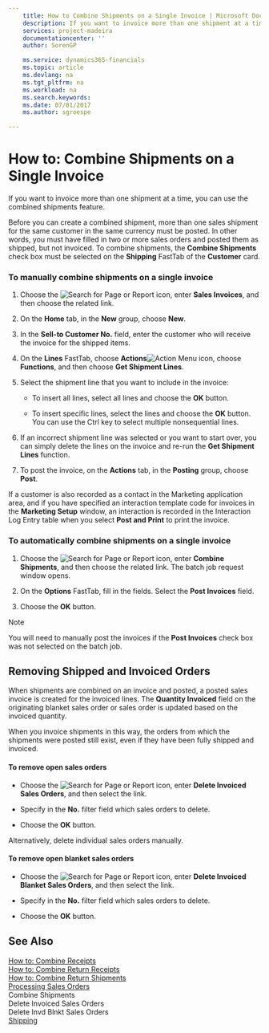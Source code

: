 ```yaml
---
    title: How to Combine Shipments on a Single Invoice | Microsoft Docs
    description: If you want to invoice more than one shipment at a time, you can use the combined shipments feature.
    services: project-madeira
    documentationcenter: ''
    author: SorenGP

    ms.service: dynamics365-financials
    ms.topic: article
    ms.devlang: na
    ms.tgt_pltfrm: na
    ms.workload: na
    ms.search.keywords:
    ms.date: 07/01/2017
    ms.author: sgroespe

---
```

# How to: Combine Shipments on a Single Invoice
If you want to invoice more than one shipment at a time, you can use the combined shipments feature.  
  
 Before you can create a combined shipment, more than one sales shipment for the same customer in the same currency must be posted. In other words, you must have filled in two or more sales orders and posted them as shipped, but not invoiced. To combine shipments, the **Combine Shipments** check box must be selected on the **Shipping** FastTab of the **Customer** card.  
  
### To manually combine shipments on a single invoice  
  
1.  Choose the ![Search for Page or Report](media/ui-search/search_small.png "Search for Page or Report icon") icon, enter **Sales Invoices**, and then choose the related link.  
  
2.  On the **Home** tab, in the **New** group, choose **New**.  
  
3.  In the **Sell-to Customer No.** field, enter the customer who will receive the invoice for the shipped items.  
  
4.  On the **Lines** FastTab, choose **Actions**![Action Menu icon](../media/actionmenuicon.png "actionMenuIcon"), choose **Functions**, and then choose **Get Shipment Lines**.  
  
5.  Select the shipment line that you want to include in the invoice:  
  
    -   To insert all lines, select all lines and choose the **OK** button.  
  
    -   To insert specific lines, select the lines and choose the **OK** button. You can use the Ctrl key to select multiple nonsequential lines.  
  
6.  If an incorrect shipment line was selected or you want to start over, you can simply delete the lines on the invoice and re-run the **Get Shipment Lines** function.  
  
7.  To post the invoice, on the **Actions** tab, in the **Posting** group, choose **Post**.  
  
 If a customer is also recorded as a contact in the Marketing application area, and if you have specified an interaction template code for invoices in the   **Marketing Setup** window, an interaction is recorded in the Interaction Log Entry table when you select **Post and Print** to print the invoice.  
  
### To automatically combine shipments on a single invoice  
  
1.  Choose the ![Search for Page or Report](media/ui-search/search_small.png "Search for Page or Report icon") icon, enter **Combine Shipments**, and then choose the related link. The batch job request window opens.  
  
2.  On the **Options** FastTab, fill in the fields. Select the **Post Invoices** field.  
  
3.  Choose the **OK** button.  
  
> [!NOTE]  
>  You will need to manually post the invoices if the **Post Invoices** check box was not selected on the batch job.  
  
## Removing Shipped and Invoiced Orders  
 When shipments are combined on an invoice and posted, a posted sales invoice is created for the invoiced lines. The **Quantity Invoiced** field on the originating blanket sales order or sales order is updated based on the invoiced quantity.  
  
 When you invoice shipments in this way, the orders from which the shipments were posted still exist, even if they have been fully shipped and invoiced.  
  
#### To remove open sales orders  
  
-   Choose the ![Search for Page or Report](media/ui-search/search_small.png "Search for Page or Report icon") icon, enter **Delete Invoiced Sales Orders**, and then select the link.  
  
-   Specify in the **No.** filter field which sales orders to delete.  
  
-   Choose the **OK** button.  
  
 Alternatively, delete individual sales orders manually.  
  
#### To remove open blanket sales orders  
  
-   Choose the ![Search for Page or Report](media/ui-search/search_small.png "Search for Page or Report icon") icon, enter **Delete Invoiced Blanket Sales Orders**, and then select the link.  
  
-   Specify in the **No.** filter field which sales orders to delete.  
  
-   Choose the **OK** button.  
  
## See Also  
 [How to: Combine Receipts](../how-to-combine-receipts.md)   
 [How to: Combine Return Receipts](../how-to-combine-return-receipts.md)   
 [How to: Combine Return Shipments](../how-to-combine-return-shipments.md)   
 [Processing Sales Orders](../processing-sales-orders.md)   
 Combine Shipments   
 Delete Invoiced Sales Orders   
 Delete Invd Blnkt Sales Orders   
 [Shipping](../Shipping.md)